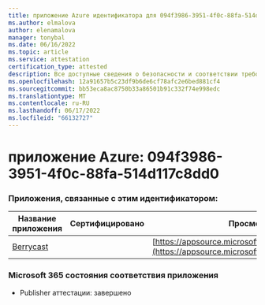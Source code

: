 ```yaml
---
title: приложение Azure идентификатора для 094f3986-3951-4f0c-88fa-514d117c8dd0
ms.author: elmalova
author: elenamalova
manager: tonybal
ms.date: 06/16/2022
ms.topic: article
ms.service: attestation
certification_type: attested
description: Все доступные сведения о безопасности и соответствии требованиям для 094f3986-3951-4f0c-88fa-514d117c8dd0.
ms.openlocfilehash: 12a91657b5c23df9b6de6cf78afc2e6bed881cf4
ms.sourcegitcommit: bb53eca8ac8750b33a86501b91c332f74e998edc
ms.translationtype: MT
ms.contentlocale: ru-RU
ms.lasthandoff: 06/17/2022
ms.locfileid: "66132727"
---
```

# <a name="azure-app-id-094f3986-3951-4f0c-88fa-514d117c8dd0"></a>приложение Azure: 094f3986-3951-4f0c-88fa-514d117c8dd0


### <a name="apps-associated-with-this-id"></a>Приложения, связанные с этим идентификатором:
| **Название приложения** | **Сертифицировано** | **Просмотр в AppSource** |
|--------------|---------------|-----------------------|
| [Berrycast](../forward/WA200002798.md) |  | [https://appsource.microsoft.com/product/office/WA200002798](https://appsource.microsoft.com/product/office/WA200002798) |

### <a name="microsoft-365-app-compliance-status"></a>Microsoft 365 состояния соответствия приложения
- Publisher аттестации: завершено
